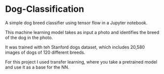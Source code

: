 # Dog-Classification
A simple dog breed classifier using tensor flow in a Jupyter notebook.

This machine learning model takes as input a photo and identifies the breed of the dog in the photo.

It was trained with teh Stanford dogs dataset, which includes 20,580 images of dogs of 120 different breeds.

For this project I used transfer learning, where you take a pretrained model and use it as a base for the NN. 

